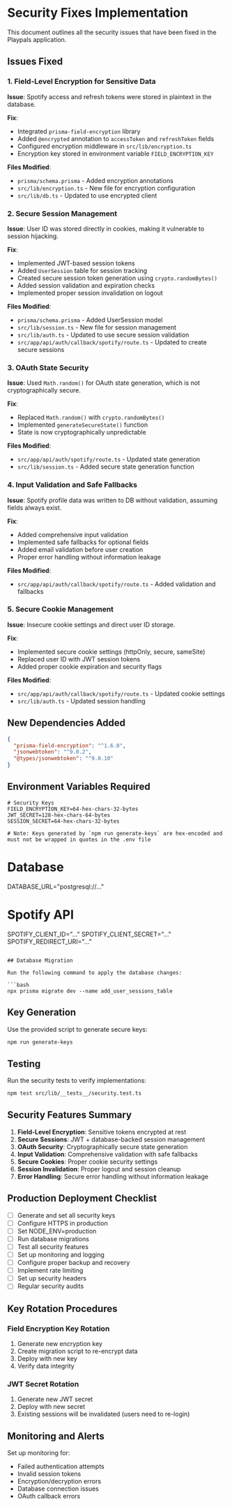 # Security Fixes Implementation

This document outlines all the security issues that have been fixed in the Playpals application.

## Issues Fixed

### 1. Field-Level Encryption for Sensitive Data

**Issue**: Spotify access and refresh tokens were stored in plaintext in the database.

**Fix**: 
- Integrated `prisma-field-encryption` library
- Added `@encrypted` annotation to `accessToken` and `refreshToken` fields
- Configured encryption middleware in `src/lib/encryption.ts`
- Encryption key stored in environment variable `FIELD_ENCRYPTION_KEY`

**Files Modified**:
- `prisma/schema.prisma` - Added encryption annotations
- `src/lib/encryption.ts` - New file for encryption configuration
- `src/lib/db.ts` - Updated to use encrypted client

### 2. Secure Session Management

**Issue**: User ID was stored directly in cookies, making it vulnerable to session hijacking.

**Fix**:
- Implemented JWT-based session tokens
- Added `UserSession` table for session tracking
- Created secure session token generation using `crypto.randomBytes()`
- Added session validation and expiration checks
- Implemented proper session invalidation on logout

**Files Modified**:
- `prisma/schema.prisma` - Added UserSession model
- `src/lib/session.ts` - New file for session management
- `src/lib/auth.ts` - Updated to use secure session validation
- `src/app/api/auth/callback/spotify/route.ts` - Updated to create secure sessions

### 3. OAuth State Security

**Issue**: Used `Math.random()` for OAuth state generation, which is not cryptographically secure.

**Fix**:
- Replaced `Math.random()` with `crypto.randomBytes()`
- Implemented `generateSecureState()` function
- State is now cryptographically unpredictable

**Files Modified**:
- `src/app/api/auth/spotify/route.ts` - Updated state generation
- `src/lib/session.ts` - Added secure state generation function

### 4. Input Validation and Safe Fallbacks

**Issue**: Spotify profile data was written to DB without validation, assuming fields always exist.

**Fix**:
- Added comprehensive input validation
- Implemented safe fallbacks for optional fields
- Added email validation before user creation
- Proper error handling without information leakage

**Files Modified**:
- `src/app/api/auth/callback/spotify/route.ts` - Added validation and fallbacks

### 5. Secure Cookie Management

**Issue**: Insecure cookie settings and direct user ID storage.

**Fix**:
- Implemented secure cookie settings (httpOnly, secure, sameSite)
- Replaced user ID with JWT session tokens
- Added proper cookie expiration and security flags

**Files Modified**:
- `src/app/api/auth/callback/spotify/route.ts` - Updated cookie settings
- `src/lib/auth.ts` - Updated session handling

## New Dependencies Added

```json
{
  "prisma-field-encryption": "^1.6.0",
  "jsonwebtoken": "^9.0.2",
  "@types/jsonwebtoken": "^9.0.10"
}
```

## Environment Variables Required

```env
# Security Keys
FIELD_ENCRYPTION_KEY=64-hex-chars-32-bytes
JWT_SECRET=128-hex-chars-64-bytes
SESSION_SECRET=64-hex-chars-32-bytes

# Note: Keys generated by `npm run generate-keys` are hex-encoded and must not be wrapped in quotes in the .env file
```

# Database
DATABASE_URL="postgresql://..."

# Spotify API
SPOTIFY_CLIENT_ID="..."
SPOTIFY_CLIENT_SECRET="..."
SPOTIFY_REDIRECT_URI="..."
```

## Database Migration

Run the following command to apply the database changes:

```bash
npx prisma migrate dev --name add_user_sessions_table
```

## Key Generation

Use the provided script to generate secure keys:

```bash
npm run generate-keys
```

## Testing

Run the security tests to verify implementations:

```bash
npm test src/lib/__tests__/security.test.ts
```

## Security Features Summary

1. **Field-Level Encryption**: Sensitive tokens encrypted at rest
2. **Secure Sessions**: JWT + database-backed session management
3. **OAuth Security**: Cryptographically secure state generation
4. **Input Validation**: Comprehensive validation with safe fallbacks
5. **Secure Cookies**: Proper cookie security settings
6. **Session Invalidation**: Proper logout and session cleanup
7. **Error Handling**: Secure error handling without information leakage

## Production Deployment Checklist

- [ ] Generate and set all security keys
- [ ] Configure HTTPS in production
- [ ] Set NODE_ENV=production
- [ ] Run database migrations
- [ ] Test all security features
- [ ] Set up monitoring and logging
- [ ] Configure proper backup and recovery
- [ ] Implement rate limiting
- [ ] Set up security headers
- [ ] Regular security audits

## Key Rotation Procedures

### Field Encryption Key Rotation
1. Generate new encryption key
2. Create migration script to re-encrypt data
3. Deploy with new key
4. Verify data integrity

### JWT Secret Rotation
1. Generate new JWT secret
2. Deploy with new secret
3. Existing sessions will be invalidated (users need to re-login)

## Monitoring and Alerts

Set up monitoring for:
- Failed authentication attempts
- Invalid session tokens
- Encryption/decryption errors
- Database connection issues
- OAuth callback errors
